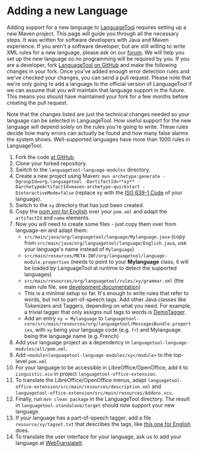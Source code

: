 # Adding a new Language

Adding support for a new language to [LanguageTool](https://languagetool.org) requires setting up a 
new Maven project. This page will guide you through all the necessary 
steps. It was written for software developers with Java and Maven 
experience. If you aren't a software developer, but are still willing 
to write XML rules for a new language, please ask on our 
[forum](https://forum.languagetool.org/). We will help you set up the 
new language so no programming will be required by you. If you are a 
developer, fork [LanguageTool on 
GitHub](https://github.com/languagetool-org/languagetool) and make the 
following changes in your fork. Once you've added enough error 
detection rules and we've checked your changes, you can send a pull 
request. Please note that we're only going to add a language to the 
official version of LanguageTool if we can assume that you will 
maintain that language support in the future. This means you should 
have maintained your fork for a few months before creating the pull 
request.

Note that the changes listed are just the technical changes needed so 
your language can be selected in LanguageTool. How useful support for 
the new language will depend solely on the rules you're going to 
write. These rules decide how many errors can actually be found and how 
many false alarms the system shows. Well-supported languages have more 
than 1000 rules in LanguageTool.

1. Fork the code [at GitHub](https://github.com/languagetool-org/languagetool).
2. Clone your forked repository.
3. Switch to the `languagetool-language-modules` directory.
4. Create a new project using Maven: `mvn archetype:generate -DgroupId=org.languagetool -DartifactId=**xy** -DarchetypeArtifactId=maven-archetype-quickstart -DinteractiveMode=false` (replace xy with the [ISO 639-1 Code](http://www.loc.gov/standards/iso639-2/php/code_list.php) of your language).
5. Switch to the `xy` directory that has just been created.
6. Copy the [pom.xml for English](https://github.com/languagetool-org/languagetool/blob/master/languagetool-language-modules/en/pom.xml) over your `pom.xml` and adapt the `artifactId` and `name` elements.
7. Now you will need to create some files - just copy them over from language-en and adapt them:
   - `src/main/java/org/languagetool/language/Mylanguage.java` (copy from `src/main/java/org/languagetool/language/English.java`, use your language's name instead of `Mylanguage`)
   - `src/main/resources/META-INF/org/languagetool/language-module.properties` (needs to point to your **Mylanguage** class, it will be loaded by LanguageTool at runtime to detect the supported languages)
   - `src/main/resources/org/languagetool/rules/xy/grammar.xml` (the main rule file, see [development documentation](/development-overview))
   - This is a minimal setup so far. It's enough to write rules that refer to words, but not to part-of-speech tags. Add other Java classes like Tokenizers and Taggers, depending on what you need. For example, a trivial tagger that only assigns null tags to words is [DemoTagger](https://github.com/languagetool-org/languagetool/blob/master/languagetool-core/src/main/java/org/languagetool/tagging/xx/DemoTagger.java).
   - Add an entry `xy = Mylanguage` to `languagetool-core/src/main/resources/org/languagetool/MessagesBundle.properties`, with `xy` being your language code (e.g. `fr`) and Mylanguage being the language name (e.g. French)
8. Add your language project as a dependency in `languagetool-language-modules/all/pom.xml`.
9. Add `<module>languagetool-language-modules/xy</module>` to the top-level `pom.xml`
10. For your language to be accessible in LibreOffice/OpenOffice, add it to `Linguistic.xcu` in project `languagetool-office-extension`.
11. To translate the LibreOffice/OpenOffice menus, adapt `languagetool-office-extension/src/main/resources/description.xml` and `languagetool-office-extension/src/main/resources/Addons.xcu`.
12. Finally, run `mvn clean package` in the LanguageTool directory. The result in `languagetool-standalone/target` should now support your new language.
13. If your language has a part-of-speech tagger, add a file `resource/xy/tagset.txt` that describes the tags, like [this one for English](https://github.com/languagetool-org/languagetool/blob/master/languagetool-language-modules/en/src/main/resources/org/languagetool/resource/en/tagset.txt) does.
14. To translate the user interface for your language, ask us to add your language at [WebTranslateIt](/translating-messages).
